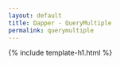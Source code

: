 ```yaml
---
layout: default
title: Dapper - QueryMultiple 
permalink: querymultiple
---
```


{% include template-h1.html %}
